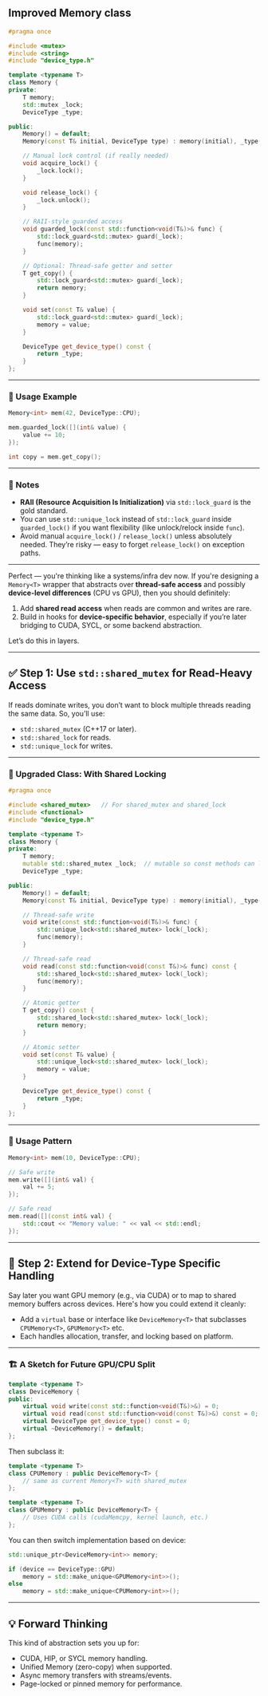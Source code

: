 
## Improved Memory class
```cpp
#pragma once

#include <mutex>
#include <string>
#include "device_type.h"

template <typename T>
class Memory {
private:
    T memory;
    std::mutex _lock;
    DeviceType _type;

public:
    Memory() = default;
    Memory(const T& initial, DeviceType type) : memory(initial), _type(type) {}

    // Manual lock control (if really needed)
    void acquire_lock() {
        _lock.lock();
    }

    void release_lock() {
        _lock.unlock();
    }

    // RAII-style guarded access
    void guarded_lock(const std::function<void(T&)>& func) {
        std::lock_guard<std::mutex> guard(_lock);
        func(memory);
    }

    // Optional: Thread-safe getter and setter
    T get_copy() {
        std::lock_guard<std::mutex> guard(_lock);
        return memory;
    }

    void set(const T& value) {
        std::lock_guard<std::mutex> guard(_lock);
        memory = value;
    }

    DeviceType get_device_type() const {
        return _type;
    }
};
```

---

### 🧠 Usage Example

```cpp
Memory<int> mem(42, DeviceType::CPU);

mem.guarded_lock([](int& value) {
    value += 10;
});

int copy = mem.get_copy();
```

---

### 🧼 Notes

- **RAII (Resource Acquisition Is Initialization)** via `std::lock_guard` is the gold standard.
- You can use `std::unique_lock` instead of `std::lock_guard` inside `guarded_lock()` if you want flexibility (like unlock/relock inside `func`).
- Avoid manual `acquire_lock()` / `release_lock()` unless absolutely needed. They’re risky — easy to forget `release_lock()` on exception paths.

---
Perfect — you're thinking like a systems/infra dev now. If you're designing a `Memory<T>` wrapper that abstracts over **thread-safe access** and possibly **device-level differences** (CPU vs GPU), then you should definitely:

1. Add **shared read access** when reads are common and writes are rare.
2. Build in hooks for **device-specific behavior**, especially if you’re later bridging to CUDA, SYCL, or some backend abstraction.

Let’s do this in layers.

---

## ✅ Step 1: Use `std::shared_mutex` for Read-Heavy Access

If reads dominate writes, you don’t want to block multiple threads reading the same data. So, you’ll use:

- `std::shared_mutex` (C++17 or later).
- `std::shared_lock` for reads.
- `std::unique_lock` for writes.

---

### 🔧 Upgraded Class: With Shared Locking

```cpp
#pragma once

#include <shared_mutex>   // For shared_mutex and shared_lock
#include <functional>
#include "device_type.h"

template <typename T>
class Memory {
private:
    T memory;
    mutable std::shared_mutex _lock;  // mutable so const methods can lock for read
    DeviceType _type;

public:
    Memory() = default;
    Memory(const T& initial, DeviceType type) : memory(initial), _type(type) {}

    // Thread-safe write
    void write(const std::function<void(T&)>& func) {
        std::unique_lock<std::shared_mutex> lock(_lock);
        func(memory);
    }

    // Thread-safe read
    void read(const std::function<void(const T&)>& func) const {
        std::shared_lock<std::shared_mutex> lock(_lock);
        func(memory);
    }

    // Atomic getter
    T get_copy() const {
        std::shared_lock<std::shared_mutex> lock(_lock);
        return memory;
    }

    // Atomic setter
    void set(const T& value) {
        std::unique_lock<std::shared_mutex> lock(_lock);
        memory = value;
    }

    DeviceType get_device_type() const {
        return _type;
    }
};
```

---

### 🧠 Usage Pattern

```cpp
Memory<int> mem(10, DeviceType::CPU);

// Safe write
mem.write([](int& val) {
    val += 5;
});

// Safe read
mem.read([](const int& val) {
    std::cout << "Memory value: " << val << std::endl;
});
```

---

## 🚀 Step 2: Extend for Device-Type Specific Handling

Say later you want GPU memory (e.g., via CUDA) or to map to shared memory buffers across devices. Here's how you could extend it cleanly:

- Add a `virtual` base or interface like `DeviceMemory<T>` that subclasses `CPUMemory<T>`, `GPUMemory<T>` etc.
- Each handles allocation, transfer, and locking based on platform.

---

### 🏗️ A Sketch for Future GPU/CPU Split

```cpp
template <typename T>
class DeviceMemory {
public:
    virtual void write(const std::function<void(T&)>&) = 0;
    virtual void read(const std::function<void(const T&)>&) const = 0;
    virtual DeviceType get_device_type() const = 0;
    virtual ~DeviceMemory() = default;
};
```

Then subclass it:

```cpp
template <typename T>
class CPUMemory : public DeviceMemory<T> {
    // same as current Memory<T> with shared_mutex
};

template <typename T>
class GPUMemory : public DeviceMemory<T> {
    // Uses CUDA calls (cudaMemcpy, kernel launch, etc.)
};
```

You can then switch implementation based on device:

```cpp
std::unique_ptr<DeviceMemory<int>> memory;

if (device == DeviceType::GPU)
    memory = std::make_unique<GPUMemory<int>>();
else
    memory = std::make_unique<CPUMemory<int>>();
```

---

## 💡 Forward Thinking

This kind of abstraction sets you up for:
- CUDA, HIP, or SYCL memory handling.
- Unified Memory (zero-copy) when supported.
- Async memory transfers with streams/events.
- Page-locked or pinned memory for performance.
